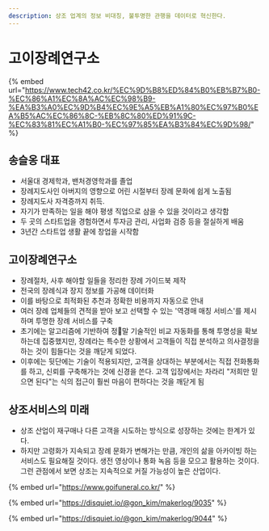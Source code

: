 ```yaml
---
description: 상조 업계의 정보 비대칭, 불투명한 관행을 데이터로 혁신한다.
---
```


# 고이장례연구소

{% embed url="https://www.tech42.co.kr/%EC%9D%B8%ED%84%B0%EB%B7%B0-%EC%86%A1%EC%8A%AC%EC%98%B9-%EA%B3%A0%EC%9D%B4%EC%9E%A5%EB%A1%80%EC%97%B0%EA%B5%AC%EC%86%8C-%EB%8C%80%ED%91%9C-%EC%83%81%EC%A1%B0-%EC%97%85%EA%B3%84%EC%9D%98/" %}

## 송슬옹 대표&#x20;

* 서울대 경제학과, 밴처경영학과를 졸업
* 장례지도사인 아버지의 영향으로 어린 시절부터 장례 문화에 쉽게 노출됨&#x20;
* 장례지도사 자격증까지 취득.&#x20;
* 자기가 만족하는 일을 해야 평생 직업으로 삼을 수 있을 것이라고 생각함&#x20;
* 두 곳의 스타트업을 경험하면서 투자금 관리, 사업화 검증 등을 절실하게 배움&#x20;
* 3년간 스타트업 생활 끝에 창업을 시작함&#x20;



## 고이장례연구소

* 장례절차, 사후 해야할 일들을 정리한 장례 가이드북 제작
* 전국의 장례식과 장지 정보를 가공해 데이터화&#x20;
* 이를 바탕으로 최적화된 추천과 정확한 비용까지 자동으로 안내&#x20;
* 여러 장례 업체들의 견적을 받아 보고 선택할 수 있는 '역경매 매칭 서비스'를 제시하며 투명한 장례 서비스를 구축&#x20;
* 초기에는 알고리즘에 기반하여 정말 기술적인 비교 자동화를 통해 투명성을 확보하는데 집중했지만, 장례라는 특수한 상황에서 고객들이 직접 분석하고 의사결정을 하는 것이 힘들다는 것을 깨닫게 되었다.&#x20;
* 이후에는 뒷단에는 기술이 적용되지만, 고객을 상대하는 부분에서는 직접 전화통화를 하고, 신뢰를 구축해가는 것에 신경을 쓴다. 고객 입장에서는 차라리 "저희만 믿으면 된다"는 식의 접근이 훨씬 마음이 편하다는 것을 깨닫게 됨&#x20;

## 상조서비스의 미래&#x20;

* 상조 산업이 재구매나 다른 고객을 시도하는 방식으로 성장하는 것에는 한계가 있다.&#x20;
* 하지만 고령화가 지속되고 장례 문화가 변해가는 만큼, 개인의 삶을 아카이빙 하는 서비스도 필요해질 것이다. 생전 영상이나 통화 녹음 등을 모으고 활용하는 것이다. 그런 관점에서 보면 상조는 지속적으로 커질 가능성이 높은 산업이다.&#x20;



{% embed url="https://www.goifuneral.co.kr/" %}

{% embed url="https://disquiet.io/@gon_kim/makerlog/9035" %}

{% embed url="https://disquiet.io/@gon_kim/makerlog/9044" %}
